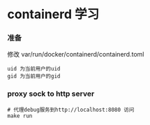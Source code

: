 # containerd 学习

### 准备

修改 var/run/docker/containerd/containerd.toml

```
uid 为当前用户的uid
gid 为当前用户的gid
```


### proxy sock to http server

```
# 代理debug服务到http://localhost:8080 访问
make run 
```

